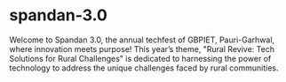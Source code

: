 # spandan-3.0
Welcome to Spandan 3.0, the annual techfest of GBPIET, Pauri-Garhwal, where innovation meets purpose! This year’s theme, "Rural Revive: Tech Solutions for Rural Challenges" is dedicated to harnessing the power of technology to address the unique challenges faced by rural communities.
